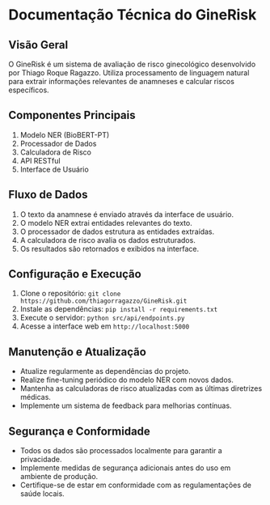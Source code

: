 # Documentação Técnica do GineRisk

## Visão Geral
O GineRisk é um sistema de avaliação de risco ginecológico desenvolvido por Thiago Roque Ragazzo. Utiliza processamento de linguagem natural para extrair informações relevantes de anamneses e calcular riscos específicos.

## Componentes Principais
1. Modelo NER (BioBERT-PT)
2. Processador de Dados
3. Calculadora de Risco
4. API RESTful
5. Interface de Usuário

## Fluxo de Dados
1. O texto da anamnese é enviado através da interface de usuário.
2. O modelo NER extrai entidades relevantes do texto.
3. O processador de dados estrutura as entidades extraídas.
4. A calculadora de risco avalia os dados estruturados.
5. Os resultados são retornados e exibidos na interface.

## Configuração e Execução
1. Clone o repositório: `git clone https://github.com/thiagorragazzo/GineRisk.git`
2. Instale as dependências: `pip install -r requirements.txt`
3. Execute o servidor: `python src/api/endpoints.py`
4. Acesse a interface web em `http://localhost:5000`

## Manutenção e Atualização
- Atualize regularmente as dependências do projeto.
- Realize fine-tuning periódico do modelo NER com novos dados.
- Mantenha as calculadoras de risco atualizadas com as últimas diretrizes médicas.
- Implemente um sistema de feedback para melhorias contínuas.

## Segurança e Conformidade
- Todos os dados são processados localmente para garantir a privacidade.
- Implemente medidas de segurança adicionais antes do uso em ambiente de produção.
- Certifique-se de estar em conformidade com as regulamentações de saúde locais.
